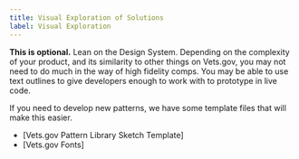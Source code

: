 ```yaml
---
title: Visual Exploration of Solutions
label: Visual Exploration
---
```


**This is optional.** Lean on the Design System. Depending on the complexity of your product, and its similarity to other things on Vets.gov, you may not need to do much in the way of high fidelity comps. You may be able to use text outlines to give developers enough to work with to prototype in live code.

If you need to develop new patterns, we have some template files that will make this easier.
- [Vets.gov Pattern Library Sketch Template]
- [Vets.gov Fonts]
